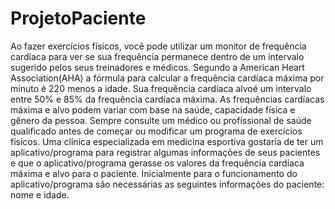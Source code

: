 # ProjetoPaciente
Ao fazer exercícios físicos, você pode utilizar um monitor de frequência cardíaca para ver se  sua frequência permanece dentro de um intervalo sugerido pelos seus treinadores e  médicos. Segundo a American Heart Association(AHA) a fórmula para calcular a frequência  cardíaca máxima por minuto é 220 menos a idade. Sua frequência cardíaca alvoé um  intervalo entre 50% e 85% da frequência cardíaca máxima. As frequências cardíacas máxima  e alvo podem variar com base na saúde, capacidade física e gênero da pessoa. Sempre  consulte um médico ou profissional de saúde qualificado antes de começar ou modificar um  programa de exercícios físicos. Uma clínica especializada em medicina esportiva gostaria de ter um aplicativo/programa para  registrar algumas informações de seus pacientes e que o aplicativo/programa gerasse os  valores da frequência cardíaca máxima e alvo para o paciente. Inicialmente para o  funcionamento do aplicativo/programa são necessárias as seguintes informações do  paciente: nome e idade.
